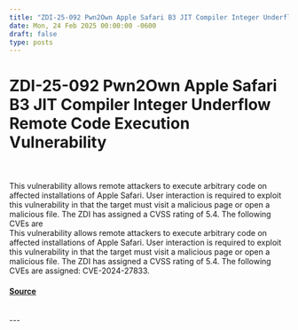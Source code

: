 ```yaml
---
title: "ZDI-25-092 Pwn2Own Apple Safari B3 JIT Compiler Integer Underflow Remote Code Execution Vulnerability"
date: Mon, 24 Feb 2025 00:00:00 -0600
draft: false
type: posts
---
```

# ZDI-25-092 Pwn2Own Apple Safari B3 JIT Compiler Integer Underflow Remote Code Execution Vulnerability

<br/>

<br/>
This vulnerability allows remote attackers to execute arbitrary code on affected installations of Apple Safari. User interaction is required to exploit this vulnerability in that the target must visit a malicious page or open a malicious file. The ZDI has assigned a CVSS rating of 5.4. The following CVEs are
<br/>
This vulnerability allows remote attackers to execute arbitrary code on affected installations of Apple Safari. User interaction is required to exploit this vulnerability in that the target must visit a malicious page or open a malicious file. The ZDI has assigned a CVSS rating of 5.4. The following CVEs are assigned: CVE-2024-27833.

#### [Source](http://www.zerodayinitiative.com/advisories/ZDI-25-092/)

<br/>
---

